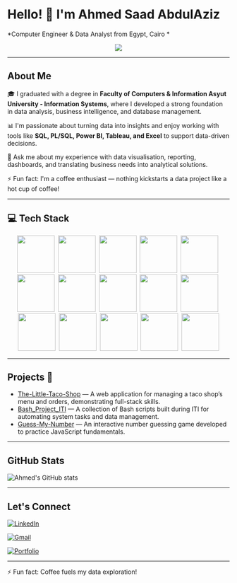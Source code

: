 # Hello! 👋 I'm Ahmed Saad AbdulAziz  
*Computer Engineer & Data Analyst from Egypt, Cairo *
<p align="center">
  <a href="https://github.com/DenverCoder1/readme-typing-svg">
    <img src="https://readme-typing-svg.herokuapp.com/?lines=Data%20Analyst%20Engineer;Transforming%20Data%20into%20Insights;Always%20learning%20new%20technologies&font=Fira%20Code&center=true&width=580&height=45&color=f75c7e&vCenter=true&size=22" />
  </a>
</p>


---

## About Me 

🎓 I graduated with a degree in **Faculty of Computers & Information Asyut University - Information Systems**, where I developed a strong foundation in data analysis, business intelligence, and database management.  

📊 I'm passionate about turning data into insights and enjoy working with tools like **SQL, PL/SQL, Power BI, Tableau, and Excel** to support data-driven decisions.  

💬 Ask me about my experience with data visualisation, reporting, dashboards, and translating business needs into analytical solutions.  

⚡ Fun fact: I'm a coffee enthusiast — nothing kickstarts a data project like a hot cup of coffee!

---


## 💻 Tech Stack

<p align="center">
  <img src="https://img.shields.io/badge/HTML-05122A?style=flat&logo=html5&logoColor=white" height="85" />&nbsp;
  <img src="https://img.shields.io/badge/CSS-05122A?style=flat&logo=css3&logoColor=white" height="85" />&nbsp;
  <img src="https://img.shields.io/badge/JavaScript-05122A?style=flat&logo=javascript&logoColor=F7DF1E" height="85" />&nbsp;
  <img src="https://img.shields.io/badge/jQuery-05122A?style=flat&logo=jquery&logoColor=white" height="85" />&nbsp;
  <img src="https://img.shields.io/badge/PHP-05122A?style=flat&logo=php&logoColor=white" height="85" />&nbsp;
  <img src="https://img.shields.io/badge/Bootstrap-05122A?style=flat&logo=bootstrap&logoColor=white" height="85" />&nbsp;
  <img src="https://img.shields.io/badge/C%23-05122A?style=flat&logo=c-sharp&logoColor=white" height="85" />&nbsp;
  <img src="https://img.shields.io/badge/Entity%20Framework-05122A?style=flat&logo=.net&logoColor=white" height="85" />&nbsp;
  <img src="https://img.shields.io/badge/MVC-05122A?style=flat&logo=dotnet&logoColor=white" height="85" />&nbsp;
  <img src="https://img.shields.io/badge/Web%20API-05122A?style=flat&logo=dotnet&logoColor=white" height="85" />&nbsp;
  <img src="https://img.shields.io/badge/Angular-05122A?style=flat&logo=angular&logoColor=white" height="85" />&nbsp;
  <img src="https://img.shields.io/badge/SQL-05122A?style=flat&logo=postgresql&logoColor=white" height="85" />&nbsp;
  <img src="https://img.shields.io/badge/PL%2FSQL-05122A?style=flat&logo=oracle&logoColor=white" height="85" />&nbsp;
  <img src="https://img.shields.io/badge/Power%20BI-05122A?style=flat&logo=powerbi&logoColor=F2C811" height="85" />&nbsp;
<img src="https://img.shields.io/badge/Tableau-05122A?style=flat&logo=tableau&logoColor=E97627" height="85" />


</p>







---

## Projects 🚀  
- [The-Little-Taco-Shop](https://github.com/AhmedSaad5/The-Little-Taco-Shop) — A web application for managing a taco shop’s menu and orders, demonstrating full-stack skills.  
- [Bash_Project_ITI](https://github.com/AhmedSaad5/Bash_Project_ITI) — A collection of Bash scripts built during ITI for automating system tasks and data management.  
- [Guess-My-Number](https://github.com/AhmedSaad5/Guess-My-Number) — An interactive number guessing game developed to practice JavaScript fundamentals.

---

## GitHub Stats  
![Ahmed's GitHub stats](https://github-readme-stats.vercel.app/api?username=AhmedSaad5&show_icons=true&theme=radical)

---

## Let's Connect  

[![LinkedIn](https://img.shields.io/badge/LinkedIn-Ahmed%20Masoud-0A66C2?style=flat&logo=linkedin&logoColor=white)](https://www.linkedin.com/in/ahmed-masoud93/) <br/>

[![Gmail](https://img.shields.io/badge/Gmail-Ahmed%20AbdulAziz-red?style=flat&logo=gmail)](mailto:mod0yh74@gmail.com) <br/>

[![Portfolio](https://img.shields.io/badge/Portfolio-Website-0078D7?style=flat&logo=github)](https://ahmedsaad5.github.io/Portfolio/) <br/>



---

⚡ Fun fact: Coffee fuels my data exploration!
